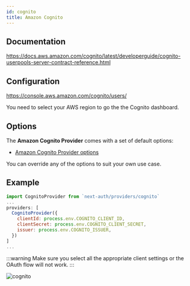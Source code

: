 ```yaml
---
id: cognito
title: Amazon Cognito
---
```


## Documentation

https://docs.aws.amazon.com/cognito/latest/developerguide/cognito-userpools-server-contract-reference.html

## Configuration

https://console.aws.amazon.com/cognito/users/

You need to select your AWS region to go the the Cognito dashboard.

## Options

The **Amazon Cognito Provider** comes with a set of default options:

- [Amazon Cognito Provider options](https://github.com/nextauthjs/next-auth/blob/main/src/providers/cognito.js)

You can override any of the options to suit your own use case.

## Example

```js
import CognitoProvider from `next-auth/providers/cognito`
...
providers: [
  CognitoProvider({
    clientId: process.env.COGNITO_CLIENT_ID,
    clientSecret: process.env.COGNITO_CLIENT_SECRET,
    issuer: process.env.COGNITO_ISSUER,
  })
]
...
```

:::warning
Make sure you select all the appropriate client settings or the OAuth flow will not work.
:::

![cognito](https://user-images.githubusercontent.com/7902980/83951604-cd096e80-a832-11ea-8bd2-c496ec9a16cb.PNG)
